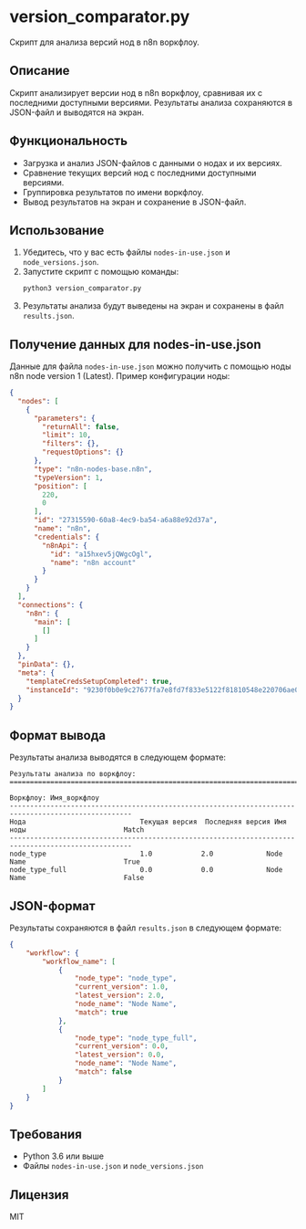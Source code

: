 # version_comparator.py

Скрипт для анализа версий нод в n8n воркфлоу.

## Описание

Скрипт анализирует версии нод в n8n воркфлоу, сравнивая их с последними доступными версиями. Результаты анализа сохраняются в JSON-файл и выводятся на экран.

## Функциональность

- Загрузка и анализ JSON-файлов с данными о нодах и их версиях.
- Сравнение текущих версий нод с последними доступными версиями.
- Группировка результатов по имени воркфлоу.
- Вывод результатов на экран и сохранение в JSON-файл.

## Использование

1. Убедитесь, что у вас есть файлы `nodes-in-use.json` и `node_versions.json`.
2. Запустите скрипт с помощью команды:
   ```bash
   python3 version_comparator.py
   ```
3. Результаты анализа будут выведены на экран и сохранены в файл `results.json`.

## Получение данных для nodes-in-use.json

Данные для файла `nodes-in-use.json` можно получить с помощью ноды n8n node version 1 (Latest). Пример конфигурации ноды:

```json
{
  "nodes": [
    {
      "parameters": {
        "returnAll": false,
        "limit": 10,
        "filters": {},
        "requestOptions": {}
      },
      "type": "n8n-nodes-base.n8n",
      "typeVersion": 1,
      "position": [
        220,
        0
      ],
      "id": "27315590-60a8-4ec9-ba54-a6a88e92d37a",
      "name": "n8n",
      "credentials": {
        "n8nApi": {
          "id": "a15hxev5jQWgcOgl",
          "name": "n8n account"
        }
      }
    }
  ],
  "connections": {
    "n8n": {
      "main": [
        []
      ]
    }
  },
  "pinData": {},
  "meta": {
    "templateCredsSetupCompleted": true,
    "instanceId": "9230f0b0e9c27677fa7e8fd7f833e5122f81810548e220706ae06f9cbbf9d39a"
  }
}
```

## Формат вывода

Результаты анализа выводятся в следующем формате:

```
Результаты анализа по воркфлоу:
====================================================================================================

Воркфлоу: Имя_воркфлоу
----------------------------------------------------------------------------------------------------
Нода                            Текущая версия  Последняя версия Имя ноды                        Match     
----------------------------------------------------------------------------------------------------
node_type                       1.0            2.0             Node Name                        True      
node_type_full                  0.0            0.0             Node Name                        False     
```

## JSON-формат

Результаты сохраняются в файл `results.json` в следующем формате:

```json
{
    "workflow": {
        "workflow_name": [
            {
                "node_type": "node_type",
                "current_version": 1.0,
                "latest_version": 2.0,
                "node_name": "Node Name",
                "match": true
            },
            {
                "node_type": "node_type_full",
                "current_version": 0.0,
                "latest_version": 0.0,
                "node_name": "Node Name",
                "match": false
            }
        ]
    }
}
```

## Требования

- Python 3.6 или выше
- Файлы `nodes-in-use.json` и `node_versions.json`

## Лицензия

MIT 